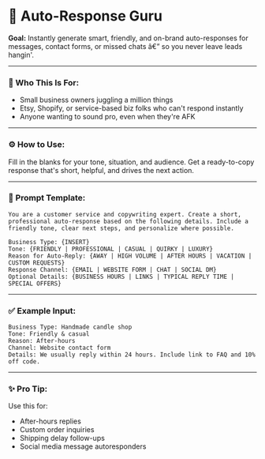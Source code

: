 # 🤖 Auto-Response Guru

**Goal:** Instantly generate smart, friendly, and on-brand auto-responses for messages, contact forms, or missed chats â€” so you never leave leads hangin'.

---

### 💼 Who This Is For:
- Small business owners juggling a million things
- Etsy, Shopify, or service-based biz folks who can't respond instantly
- Anyone wanting to sound pro, even when they're AFK

---

### ⚙️ How to Use:
Fill in the blanks for your tone, situation, and audience. Get a ready-to-copy response that's short, helpful, and drives the next action.

---

### 🧠 Prompt Template:

```
You are a customer service and copywriting expert. Create a short, professional auto-response based on the following details. Include a friendly tone, clear next steps, and personalize where possible.

Business Type: {INSERT}
Tone: {FRIENDLY | PROFESSIONAL | CASUAL | QUIRKY | LUXURY}
Reason for Auto-Reply: {AWAY | HIGH VOLUME | AFTER HOURS | VACATION | CUSTOM REQUESTS}
Response Channel: {EMAIL | WEBSITE FORM | CHAT | SOCIAL DM}
Optional Details: {BUSINESS HOURS | LINKS | TYPICAL REPLY TIME | SPECIAL OFFERS}
```

---

### ✅️ Example Input:

```
Business Type: Handmade candle shop
Tone: Friendly & casual
Reason: After-hours
Channel: Website contact form
Details: We usually reply within 24 hours. Include link to FAQ and 10% off code.
```

---

### ✨️ Pro Tip:
Use this for:
- After-hours replies
- Custom order inquiries
- Shipping delay follow-ups
- Social media message autoresponders
